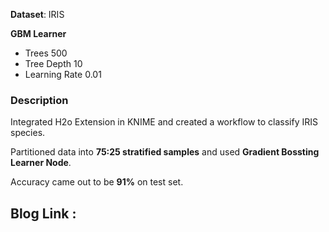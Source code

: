 **Dataset**: IRIS

**GBM Learner**

- Trees 500
- Tree Depth 10
- Learning Rate 0.01


### Description 

Integrated H2o Extension in KNIME and created a workflow to classify IRIS species. 

Partitioned data into **75:25 stratified samples** and used **Gradient Bossting Learner Node**. 

Accuracy came out to be **91%** on test set.

## Blog Link :

